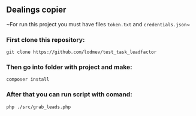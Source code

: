 ## Dealings copier
~For run this project you must have files `token.txt` and `credentials.json`~
### First clone this repository: 
```
git clone https://github.com/lodmev/test_task_leadfactor
```
### Then go into folder with project and make:
```
composer install
```
### After that you can run script with comand: 
```
php ./src/grab_leads.php
```
